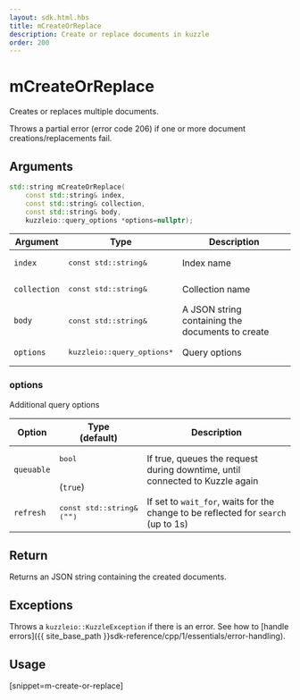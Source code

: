 ```yaml
---
layout: sdk.html.hbs
title: mCreateOrReplace
description: Create or replace documents in kuzzle
order: 200
---
```


# mCreateOrReplace

Creates or replaces multiple documents.

Throws a partial error (error code 206) if one or more document creations/replacements fail.

## Arguments

```cpp
std::string mCreateOrReplace(
    const std::string& index,
    const std::string& collection,
    const std::string& body,
    kuzzleio::query_options *options=nullptr);
```

| Argument | Type | Description |
| --- | --- | --- |
| `index` | <pre>const std::string&</pre> | Index name |
| `collection` | <pre>const std::string&</pre> | Collection name |
| `body` | <pre>const std::string&</pre> | A JSON string containing the documents to create |
| `options` | <pre>kuzzleio::query_options\*</pre> | Query options |

### options

Additional query options

| Option | Type<br/>(default) | Description |
| ------ | -------------- | ----------- |
| `queuable` | <pre>bool</pre><br/>(`true`) | If true, queues the request during downtime, until connected to Kuzzle again  |
| `refresh` | <pre>const std::string&<br/>(`""`)</pre> | If set to `wait_for`, waits for the change to be reflected for `search` (up to 1s) |

## Return

Returns an JSON string containing the created documents.

## Exceptions

Throws a `kuzzleio::KuzzleException` if there is an error. See how to [handle errors]({{ site_base_path }}sdk-reference/cpp/1/essentials/error-handling).

## Usage

[snippet=m-create-or-replace]
